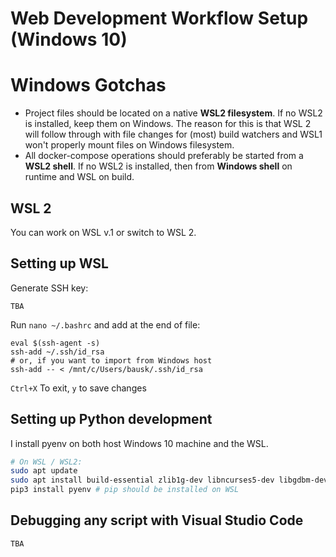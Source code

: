 # Web Development Workflow Setup (Windows 10)

# Windows Gotchas

- Project files should be located on a native **WSL2 filesystem**. If no WSL2 is installed, keep them on Windows. The reason for this is that WSL 2 will follow through with file changes for (most) build watchers and WSL1 won't properly mount files on Windows filesystem.
- All docker-compose operations should preferably be started from a **WSL2 shell**. If no WSL2 is installed, then from **Windows shell** on runtime and WSL on build.


## WSL 2

You can work on WSL v.1 or switch to WSL 2.

## Setting up WSL

Generate SSH key:
```
TBA
```

Run `nano ~/.bashrc` and add at the end of file:

```
eval $(ssh-agent -s)
ssh-add ~/.ssh/id_rsa
# or, if you want to import from Windows host
ssh-add -- < /mnt/c/Users/bausk/.ssh/id_rsa
```

`Ctrl+X` To exit, `y` to save changes

## Setting up Python development

I install pyenv on both host Windows 10 machine and the WSL.

``` bash
# On WSL / WSL2:
sudo apt update
sudo apt install build-essential zlib1g-dev libncurses5-dev libgdbm-dev libnss3-dev libssl-dev libreadline-dev libffi-dev wget
pip3 install pyenv # pip should be installed on WSL
```


## Debugging any script with Visual Studio Code

```
TBA
```
